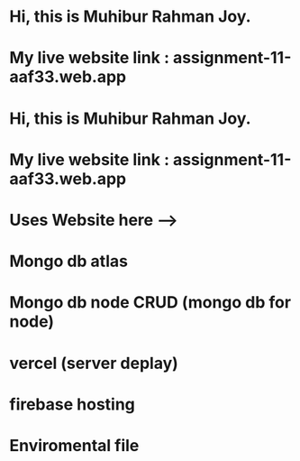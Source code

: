 # Hi, this is Muhibur Rahman Joy.

# My live website link : assignment-11-aaf33.web.app

# Hi, this is Muhibur Rahman Joy.

# My live website link : assignment-11-aaf33.web.app

# Uses Website here -->

# Mongo db atlas

# Mongo db node CRUD (mongo db for node)

# vercel (server deplay)

# firebase hosting

# Enviromental file
